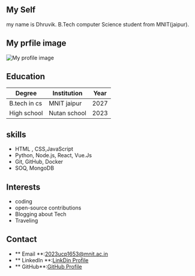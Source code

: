 

## My Self
my name is Dhruvik.
B.Tech computer Science student from MNIT(jaipur).

## My prfile image
 ![My profile image](https://img.freepik.com/free-vector/ai-with-predictive-maintenance-illustration_614304-2.jpg?t=st=1732009236~exp=1732012836~hmac=921b9113b85be02326efd32d7ce418031db8e3c6cc3ca931300e988b17fdcda9&w=740)
 
## Education
|Degree|Institution|Year|
|--|--|--|
|B.tech in cs| MNIT jaipur| 2027|
|High school|Nutan school|2023|

## skills
- HTML , CSS,JavaScript
- Python, Node.js, React, Vue.Js
- Git, GitHub, Docker
- SOQ, MongoDB



## Interests
- coding
- open-source contributions
- Blogging about Tech 
- Traveling


## Contact 
- ** Email **:[2023ucp1653@mnit.ac.in](2023ucp1653@mnit.ac.in)
- ** LinkedIn **:[LinkDin Profile ](https://www.linkedin.com/in/username)
- ** GitHub**:[GitHub Profile](https://github.com/username)



